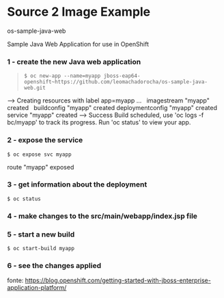 # Source 2 Image Example

os-sample-java-web

Sample Java Web Application for use in OpenShift


### 1 - create the new Java web application
>`$ oc new-app --name=myapp jboss-eap64-openshift~https://github.com/leomachadorocha/os-sample-java-web.git`

--> Creating resources with label app=myapp ...
    imagestream "myapp" created
    buildconfig "myapp" created
    deploymentconfig "myapp" created
    service "myapp" created
--> Success
    Build scheduled, use 'oc logs -f bc/myapp' to track its progress.
    Run 'oc status' to view your app.

### 2 - expose the service
`$ oc expose svc myapp`

route "myapp" exposed

### 3 - get information about the deployment
`$ oc status`

### 4 - make changes to the src/main/webapp/index.jsp file

### 5 - start a new build

`$ oc start-build myapp`

### 6 - see the changes applied


fonte: https://blog.openshift.com/getting-started-with-jboss-enterprise-application-platform/
